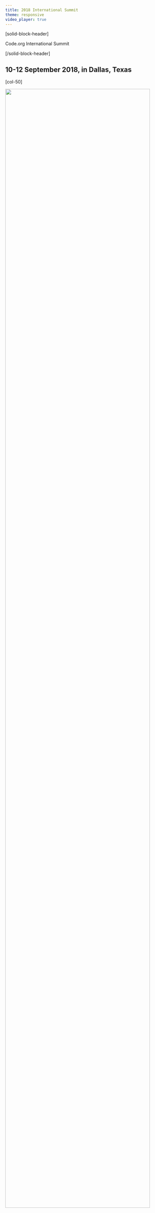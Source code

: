 ```yaml
---
title: 2018 International Summit
theme: responsive
video_player: true
---
```

<a id="top"></a>

[solid-block-header]

Code.org International Summit

[/solid-block-header]
## 10-12 September 2018, in Dallas, Texas

[col-50]

<p align="left"><img src="/images/DFW.jpg" width="95%"></p> 

[/col-50]

[col-50]

**Join us for Code.org's first-ever International Summit!**

Did you know that over half of Code.org's users are from outside of the U.S.? We collaborate with more than 85 international partners to promote computer science education around the world. Our content is used in more than 180 countries and more than 60 languages, but we still have a long way to go to ensure that every student in every school around the world has the opportunity to learn computer science.

Join us for three days of engaging sessions led by Code.org staff, presentations from Code.org international partners, unique networking opportunities, and actionable resources.  

[/col-50]

<div style="clear: both;"></div>

<hr/>

## **Who should attend the International Summit?**

The International Summit will be most useful to organizations based outside of the U.S. that are working to expand computer science education, such as staff from ministries of education, non-profit organizations, and social impact teams of for-profit corporations. Please note that none of the sessions will provide professional learning content to teachers of K-12 computer science. 

## **Registration Details**

* The registration deadline is **31 July 2018**.
* Code.org will cover the cost of your registration fee when you register prior to 13 July 2018. Late registrations will be considered on a case-by-case basis.
* Please note that we will not be able to accommodate you at the summit if you do not fill out the registration form. 


<a href="https://goo.gl/forms/fijvhkkdULf8oZRX2" target="_blank"><button type="button">Register today!</button></a>


## **Travel, Hotel, and Conference Expense Information**

<details>
<summary>**Where is the International Summit located?**</summary>
  <p>
  <br>
All conference sessions will take place at:

<a href="http://www.sheratondallashotel.com/", target=_"blank">Sheraton Dallas Hotel</a>
<br> 400 North Olive Street
<br> Dallas, TX 75201
<br> United States 
  
</p>
</details>

<details>
  <summary>**How can I receive an official invitation letter for visa/administrative approval purposes?**</summary>
  <p>
  <br>
  You can request an official letter of invitation on the <a href="https://goo.gl/forms/fijvhkkdULf8oZRX2" target=_"blank">registration form</a>. If you requested one but have not yet received a letter, please e-mail [international@code.org](mailto:international@code.org).  

</p>
</details>

<details>
<summary>**Should I reserve my own flights?**</summary>
  <p>
  <br>
  Yes. All participants are responsible for booking their own flights and covering their own airfare. The Dallas/Fort Worth International Airport (airport code: DFW) is a large international airport that services non-stop flights from many cities around the world. Summit sessions will begin on Monday morning, so you should plan to **arrive in Dallas, Texas, on or before Sunday, September 9.**  

</p>
</details>

<details>
<summary>**Should I reserve my own hotel?**</summary>
  <p>
  <br>
  There are two options for reserving accommodations.
  <ul>
    <li>Code.org and the Sheraton Dallas Hotel are pleased to offer a discounted rate of USD $187 (excluding taxes and fees) per night for rooms at the Sheraton Dallas Hotel. If you would like to take advantage of the discounted rate, Code.org will make the reservation on your behalf, and you can pay the hotel by credit card at the end of your stay.</li>
    <li> If you prefer to find accommodations at a different hotel, you will be responsible for making your own arrangements.</li> 
  </ul>
  <p>
  You can indicate your accommodation preferences on the <a href="https://goo.gl/forms/fijvhkkdULf8oZRX2" target=_"blank">registration form</a>.

</p>
</details>

<details>
<summary>**Will I need additional transportation once I arrive in Dallas?**</summary>
  <p>
  <br>
You will not need to rent a vehicle while attending the International Summit, since all conference sessions and provided meals will take place at the Sheraton Dallas Hotel. [D-Link buses](https://www.dart.org/dlink/dlink.asp) and the [M-Line Trolley](https://www.dart.org/riding/mline.asp) are free and convenient ways to see the city during your free time. 

If you choose to rent a vehicle for added personal convenience, please note that [parking costs](http://www.sheratondallashotel.com/dallas-transportation) will not be covered by Code.org. 
</p>
</details>

<details>
<summary>**How do I get to the hotel on public transportation?**</summary>
  <p>
  <br>
The DART Light Rail System operates 24 hours a day. A two-hour unlimited pass costs $2.50 and a daily unlimited pass costs $5.00. You can board the Orange Line at the DFW Airport Station. You will arrive at St. Paul Station after 14 stops, and the Sheraton Dallas Hotel is one block away from the station. [The trip](https://www.google.com/maps/dir/DFW+International+Airport,+2400+Aviation+Dr,+DFW+Airport,+TX+75261/Sheraton+Dallas+Hotel,+400+N+Olive+St,+Dallas,+TX+75201/@32.854617,-97.0576827,11z/am=t/data=!3m1!4b1!4m18!4m17!1m5!1m1!1s0x864c2a660d222aa7:0x73323f5e067d201c!2m2!1d-97.0403352!2d32.8998091!1m5!1m1!1s0x864e992053faa37f:0x954224f8305cf7b!2m2!1d-96.7948602!2d32.7851728!2m3!6e4!7e2!8j1528389900!3e3?hl=en) will take approximately one hour. 

Alternatively, a taxi or rideshare will get you from the airport to the hotel in around 35 minutes.  
</p> 
</details>

<details>
<summary>**What expenses are covered during the International Summit?**</summary>
  <p>
  <br>
Code.org is happy to cover the costs of the following: 

* Registration fee for all participants registered prior to 13 July
* Catered breakfast and lunch from 10-12 September
* Seated dinner on 10 September

</p>
</details>

## **What to Pack**
<details>
  <summary>**What kind of clothing should I pack?**</summary>
  <p>
  <br>
We encourage business casual attire during the International Summit. All our conference sessions are indoors, and air conditioning is usually cool in hotels. We recommend that you bring layers if you get cold easily in air conditioned rooms. You can expect outside temperatures to be quite warm during the day. If you plan to venture outdoors during your free time, be sure to check the local forecast and plan accordingly!
</p>
</details>

<details>
<summary>**What devices will I need to bring?**</summary>
  <p>
  <br>
**Don't forget to bring your own laptop/Chromebook and charger, as well as any travel adapters.** We do not recommend bringing a tablet as your primary device to this event.

Please note that Code.org will not have extra devices on hand for participants to borrow.

</p>
</details>

## **Agenda**
<details>
  <summary>**What is the schedule for the week?**</summary>
  <p>
  <br>
  Here is a [preview of the summit agenda](https://drive.google.com/file/d/1-1biuaZDQpIdJVbNAE3nKjcheEpYcpYX/view) so you can get a sense of how we'll spend our time together.  

  </p>
</details>

<details>
  <summary>**What language will be used at the summit?**</summary>
  <p>
  <br>
  All summit sessions will be in English. Unfortunately, we don't have the resources to provide translation services at the summit.   

  </p>
</details>

<details>
<summary>**Will I have any free time?**</summary>
  <p>
  <br>
Of course! We do ask that you join our Monday evening event, but otherwise your time outside of sessions is free time. You can explore the area and spend time with the folks you meet throughout the day during the following times:

* After arrival on Sunday, 10 September
* After sessions conclude at 4:30pm on Tuesday, 11 September
* After sessions conclude at 2:00pm on Wednesday, 12 September

If you plan to extend your stay in Dallas beyond the dates of the summit and need to stay at the Sheraton Dallas Hotel after 12 September, please let us know. We can't guarantee that there will be space available, but we will do our best to accommodate your requests. 
</p>
</details>

<details>
<summary>**What if I can't attend for the full week?**</summary>
  <p>
  <br>
We expect you to attend for the full duration of the International Summit. Make plans to be with us from Registration on Sunday through the Closing Ceremonies on Wednesday afternoon to ensure that you experience the summit in full. If you have any concerns, please let us know at
[international@code.org](mailto:international@code.org).
</p>
</details>


<a id="who"></a>
## **Code.org Staff at the International Summit**

<p>
<br>
<%= view :about_headshots, people:DB[:cdo_team].where(kind_s:'intlsummitstaff') %></p>


## **Contact Us**
Email us at [international@code.org](mailto:international@code.org) with any questions or comments. 

<br>
<br>
[**Back to the top**](#top)
<br/>

  
